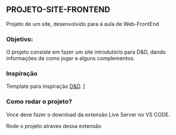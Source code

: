 ## PROJETO-SITE-FRONTEND
Projeto de um site, desenvolvido para á aula de Web-FrontEnd

### Objetivo:
O projeto consiste em fazer um site introdutório para D&D, dando informações de como jogar e alguns complementos.

### Inspiração
Template para inspiração [D&D](https://dnd.wizards.com/pt-BR). ]

### Como rodar o projeto?
Voce deve fazer o download da extensão Live Server no VS CODE.

Rode o projeto atraves dessa extensão      
